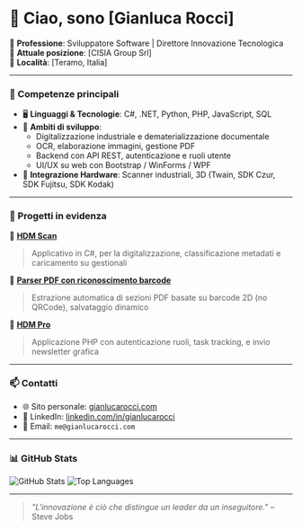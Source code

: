 # 👋 Ciao, sono [Gianluca Rocci]

🎯 **Professione**: Sviluppatore Software | Direttore Innovazione Tecnologica  
🏢 **Attuale posizione**: [CISIA Group Srl]  
📍 **Località**: [Teramo, Italia]  

---

### 💼 Competenze principali

- 🖥️ **Linguaggi & Tecnologie**: C#, .NET, Python, PHP, JavaScript, SQL
- 🧠 **Ambiti di sviluppo**:  
  - Digitalizzazione industriale e dematerializzazione documentale  
  - OCR, elaborazione immagini, gestione PDF  
  - Backend con API REST, autenticazione e ruoli utente  
  - UI/UX su web con Bootstrap / WinForms / WPF
- 🔧 **Integrazione Hardware**: Scanner industriali, 3D (Twain, SDK Czur, SDK Fujitsu, SDK Kodak)

---

### 📌 Progetti in evidenza

🚀 [**HDM Scan**](https://github.com/gianlucarocci70/HDMScan)  
> Applicativo in C#, per la digitalizzazione, classificazione metadati e caricamento su gestionali

📂 [**Parser PDF con riconoscimento barcode**](https://github.com/tuo-username/barcode-pdf)  
> Estrazione automatica di sezioni PDF basate su barcode 2D (no QRCode), salvataggio dinamico

🧾 [**HDM Pro**](https://github.com/gianlucarocci70/HDMPro)  
> Applicazione PHP con autenticazione ruoli, task tracking, e invio newsletter grafica

---

### 📫 Contatti

- 🌐 Sito personale: [gianlucarocci.com](https://gianlucarocci.com)
- 💼 LinkedIn: [linkedin.com/in/gianlucarocci](https://www.linkedin.com/in/gianlucarocci/)
- 📧 Email: `me@gianlucarocci.com`

---

### 📊 GitHub Stats

![GitHub Stats](https://github-readme-stats.vercel.app/api?username=gianlucarocci70&show_icons=true&theme=default)
![Top Languages](https://github-readme-stats.vercel.app/api/top-langs/?username=gianlucarocci70&layout=compact)

---

> *"L'innovazione è ciò che distingue un leader da un inseguitore."* – Steve Jobs
